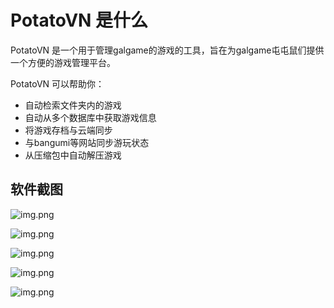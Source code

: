 ﻿
# PotatoVN 是什么

PotatoVN 是一个用于管理galgame的游戏的工具，旨在为galgame屯屯鼠们提供一个方便的游戏管理平台。

PotatoVN 可以帮助你：
- 自动检索文件夹内的游戏
- 自动从多个数据库中获取游戏信息
- 将游戏存档与云端同步
- 与bangumi等网站同步游玩状态
- 从压缩包中自动解压游戏

## 软件截图
![img.png](/usage/brief1.jpg)

![img.png](/usage/brief2.jpg)

![img.png](/usage/brief3.jpg)

![img.png](/usage/brief4.jpg)

![img.png](/usage/brief5.png)
